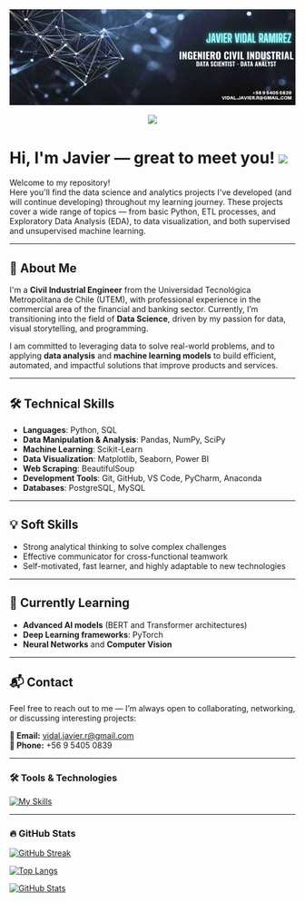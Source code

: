 <div id="header" align="center">
    <img decoding="async" src="https://github.com/javidalr/javidalr/blob/main/banner.png" width="1200"/>

  [![](https://img.shields.io/badge/LinkedIn-0077B5?style=for-the-badge&logo=linkedin&logoColor=white)](https://www.linkedin.com/in/jvidalr)
</div>

<h1>
  Hi, I'm Javier — great to meet you!
  <img decoding="async" src="https://media.giphy.com/media/hvRJCLFzcasrR4ia7z/giphy.gif" width="30px"/>
</h1>

Welcome to my repository!  
Here you'll find the data science and analytics projects I've developed (and will continue developing) throughout my learning journey. These projects cover a wide range of topics — from basic Python, ETL processes, and Exploratory Data Analysis (EDA), to data visualization, and both supervised and unsupervised machine learning.

---

## 🚀 About Me

I'm a **Civil Industrial Engineer** from the Universidad Tecnológica Metropolitana de Chile (UTEM), with professional experience in the commercial area of the financial and banking sector. Currently, I’m transitioning into the field of **Data Science**, driven by my passion for data, visual storytelling, and programming.

I am committed to leveraging data to solve real-world problems, and to applying **data analysis** and **machine learning models** to build efficient, automated, and impactful solutions that improve products and services.

---

## 🛠 Technical Skills

- **Languages**: Python, SQL  
- **Data Manipulation & Analysis**: Pandas, NumPy, SciPy  
- **Machine Learning**: Scikit-Learn  
- **Data Visualization**: Matplotlib, Seaborn, Power BI  
- **Web Scraping**: BeautifulSoup  
- **Development Tools**: Git, GitHub, VS Code, PyCharm, Anaconda  
- **Databases**: PostgreSQL, MySQL

---

## 💡 Soft Skills

- Strong analytical thinking to solve complex challenges  
- Effective communicator for cross-functional teamwork  
- Self-motivated, fast learner, and highly adaptable to new technologies

---

## 🌱 Currently Learning

- **Advanced AI models** (BERT and Transformer architectures)  
- **Deep Learning frameworks**: PyTorch  
- **Neural Networks** and **Computer Vision**

---

## 📬 Contact

Feel free to reach out to me — I’m always open to collaborating, networking, or discussing interesting projects:

**📧 Email:** vidal.javier.r@gmail.com  
**📱 Phone:** +56 9 5405 0839

---

### :hammer_and_wrench: Tools & Technologies

<div id="header" align="left">
   
  [![My Skills](https://skillicons.dev/icons?i=py,sklearn,r,postgres,mysql,git,github,vscode,pycharm,anaconda,html,css,js&perline=6)](https://skillicons.dev)

</div>

---

### :fire: GitHub Stats

[![GitHub Streak](https://github-readme-streak-stats-nine-flax.vercel.app?user=javidalr&theme=dark&border_radius=15&locale=es&date_format=j%20M%5B%20Y%5D&card_width=496)](https://git.io/streak-stats)

[![Top Langs](https://github-readme-stats.vercel.app/api/top-langs/?username=javidalr&layout=compact&theme=vision-friendly-dark)](https://github.com/anuraghazra/github-readme-stats)

[![GitHub Stats](https://github-readme-stats.vercel.app/api?username=javidalr&show_icons=true&theme=radical)](https://github.com/anuraghazra/github-readme-stats)